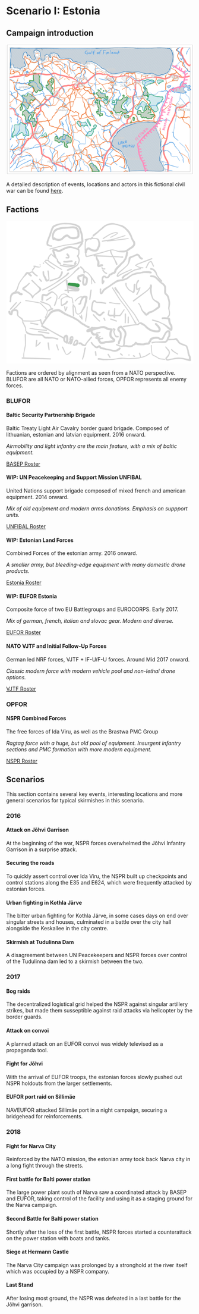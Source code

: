 # Scenario I: Estonia

## Campaign introduction

![header](/scenarios/ressources/estonia-map.excalidraw.png)

A detailed description of events, locations and actors in this fictional civil
war can be found [here](/scenarios/estonia/background-information-estonia.md).

## Factions

![faction header](/factions/ressources/platoon-leader-nspr.excalidraw.png)

Factions are ordered by alignment as seen from a NATO perspective. BLUFOR are
all NATO or NATO-allied forces, OPFOR represents all enemy forces.

### BLUFOR

#### Baltic Security Partnership Brigade

Baltic Treaty Light Air Cavalry border guard brigade. Composed of lithuanian,
estonian and latvian equipment. 2016 onward.

_Airmobility and light infantry are the main feature, with a mix of baltic equipment._

[BASEP Roster](/factions/Baltic%20Security%20Partnership%20Brigade.md)

#### WIP: UN Peacekeeping and Support Mission UNFIBAL

United Nations support brigade composed of mixed french and american equipment.
2014 onward.

_Mix of old equipment and modern arms donations. Emphasis on suppport units._

[UNFIBAL Roster](/factions/UNFIBAL%20Forces.md)

#### WIP: Estonian Land Forces

Combined Forces of the estonian army. 2016 onward.

_A smaller army, but bleeding-edge equipment with many domestic drone products._

[Estonia Roster](/factions/Estonian%20Land%20Forces.md)

#### WIP: EUFOR Estonia

Composite force of two EU Battlegroups and EUROCORPS. Early 2017.

_Mix of german, french, italian and slovac gear. Modern and diverse._

[EUFOR Roster](/factions/EUFOR%20Division.md)

#### NATO VJTF and Initial Follow-Up Forces

German led NRF forces, VJTF + IF-U/F-U forces.
Around Mid 2017 onward.

_Classic modern force with modern vehicle pool and non-lethal drone options._

[VJTF Roster](/factions/German%20VJTF%20Panzergrenadier%20Division.md)

### OPFOR

#### NSPR Combined Forces

The free forces of Ida Viru, as well as the Brastwa PMC Group

_Ragtag force with a huge, but old pool of equipment. Insurgent infantry sections
and PMC formation with more modern equipment._

[NSPR Roster](/factions/NSPR%20Volunteer%20Rifle%20Contingent.md)

## Scenarios

This section contains several key events, interesting locations and
more general scenarios for typical skirmishes in this scenario.

### 2016 

#### Attack on Jõhvi Garrison

At the beginning of the war, NSPR forces overwhelmed the Jõhvi Infantry
Garrison in a surprise attack.

#### Securing the roads

To quickly assert control over Ida Viru, the NSPR built up checkpoints and control
stations along the E35 and E624, which were frequently attacked by estonian 
forces.

#### Urban fighting in Kothla Järve

The bitter urban fighting for Kothla Järve, in some cases days on end over singular
streets and houses, culminated in a battle over the city hall alongside the Keskallee
in the city centre.

#### Skirmish at Tudulinna Dam

A disagreement between UN Peacekeepers and NSPR forces over control of the Tudulinna
dam led to a skirmish between the two.

### 2017

#### Bog raids

The decentralized logistical grid helped the NSPR against singular artillery strikes,
but made them susseptible against raid attacks via helicopter by the border guards. 

#### Attack on convoi

A planned attack on an EUFOR convoi was widely televised as a propaganda tool.

#### Fight for Jõhvi

With the arrival of EUFOR troops, the estonian forces slowly pushed out NSPR holdouts
from the larger settlements.

#### EUFOR port raid on Sillimäe

NAVEUFOR attacked Sillimäe port in a night campaign, securing a bridgehead
for reinforcements. 

### 2018

#### Fight for Narva City

Reinforced by the NATO mission, the estonian army took back Narva city in a long
fight through the streets.

#### First battle for Balti power station

The large power plant south of Narva saw a coordinated attack by BASEP and
EUFOR, taking control of the facility and using it as a staging ground for the Narva
campaign.

#### Second Battle for Balti power station

Shortly after the loss of the first battle, NSPR forces started a counterattack on
the power station with boats and tanks.

#### Siege at Hermann Castle

The Narva City campaign was prolonged by a stronghold at the river itself
which was occupied by a NSPR company.

#### Last Stand

After losing most ground, the NSPR was defeated in a last battle for the Jõhvi garrison.